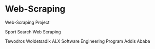 # Web-Scraping
Web-Scraping Project

Sport Search Web Scraping

Tewodros Woldetsadik ALX Software Engineering Program Addis Ababa
